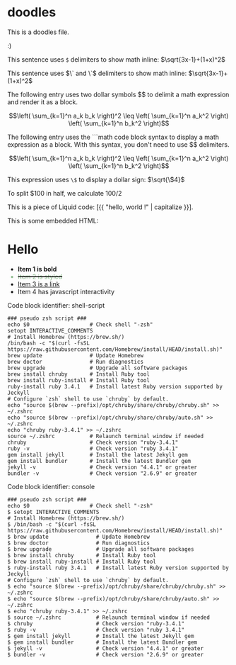 
# doodles

This is a doodles file.

:)

This sentence uses `$` delimiters to show math inline: $\sqrt{3x-1}+(1+x)^2$

This sentence uses $\` and \`$ delimiters to show math inline: $`\sqrt{3x-1}+(1+x)^2`$

The following entry uses two dollar symbols $$ to delimit a math expression and render it as a block.

$$\left( \sum_{k=1}^n a_k b_k \right)^2 \leq \left( \sum_{k=1}^n a_k^2 \right) \left( \sum_{k=1}^n b_k^2 \right)$$

The following entry uses the ```math code block syntax to display a math expression as a block.
With this syntax, you don't need to use $$ delimiters.

```math
\left( \sum_{k=1}^n a_k b_k \right)^2 \leq \left( \sum_{k=1}^n a_k^2 \right) \left( \sum_{k=1}^n b_k^2 \right)
```

This expression uses `\$` to display a dollar sign: $`\sqrt{\$4}`$

To split <span>$</span>100 in half, we calculate $100/2$

This is a piece of Liquid code: [{{ "hello, world !" | capitalize }}].

This is some embedded HTML:
<h1>Hello</h1>
<ul>
  <li><b>Item 1 is bold</b></li>
  <li class="done">Item 2 is styled</li>
  <li><a href="#">Item 3 is a link</a></li>
  <li id="_id-foobar">Item 4 has javascript interactivity</li>
</ul>
<style>
  .done {
  color: darkseagreen;
  text-decoration: line-through solid black 2px;
}
</style>
<script src="https://ajax.googleapis.com/ajax/libs/jquery/3.7.1/jquery.min.js"></script>
<script>
  $(function() {
    $("#_id-foobar").on("click", doSomething);
    function doSomething() {
      console.log("Doing something here.");
    }
  });
</script>

Code block identifier: shell-script
```shell-script
### pseudo zsh script ###
echo $0                   # Check shell "-zsh"
setopt INTERACTIVE_COMMENTS
# Install Homebrew (https://brew.sh/)
/bin/bash -c "$(curl -fsSL https://raw.githubusercontent.com/Homebrew/install/HEAD/install.sh)"
brew update               # Update Homebrew
brew doctor               # Run diagnostics
brew upgrade              # Upgrade all software packages
brew install chruby       # Install Ruby tool
brew install ruby-install # Install Ruby tool
ruby-install ruby 3.4.1   # Install latest Ruby version supported by Jeckyll
# Configure `zsh` shell to use `chruby` by default.
echo "source $(brew --prefix)/opt/chruby/share/chruby/chruby.sh" >> ~/.zshrc
echo "source $(brew --prefix)/opt/chruby/share/chruby/auto.sh" >> ~/.zshrc
echo "chruby ruby-3.4.1" >> ~/.zshrc
source ~/.zshrc           # Relaunch terminal window if needed
chruby                    # Check version "ruby-3.4.1"
ruby -v                   # Check version "ruby 3.4.1"
gem install jekyll        # Install the latest Jekyll gem
gem install bundler       # Install the latest Bundler gem
jekyll -v                 # Check version "4.4.1" or greater
bundler -v                # Check version "2.6.9" or greater
```
Code block identifier: console
```console
### pseudo zsh script ###
echo $0                   # Check shell "-zsh"
$ setopt INTERACTIVE_COMMENTS
# Install Homebrew (https://brew.sh/)
$ /bin/bash -c "$(curl -fsSL https://raw.githubusercontent.com/Homebrew/install/HEAD/install.sh)"
$ brew update               # Update Homebrew
$ brew doctor               # Run diagnostics
$ brew upgrade              # Upgrade all software packages
$ brew install chruby       # Install Ruby tool
$ brew install ruby-install # Install Ruby tool
$ ruby-install ruby 3.4.1   # Install latest Ruby version supported by Jeckyll
# Configure `zsh` shell to use `chruby` by default.
$ echo "source $(brew --prefix)/opt/chruby/share/chruby/chruby.sh" >> ~/.zshrc
$ echo "source $(brew --prefix)/opt/chruby/share/chruby/auto.sh" >> ~/.zshrc
$ echo "chruby ruby-3.4.1" >> ~/.zshrc
$ source ~/.zshrc           # Relaunch terminal window if needed
$ chruby                    # Check version "ruby-3.4.1"
$ ruby -v                   # Check version "ruby 3.4.1"
$ gem install jekyll        # Install the latest Jekyll gem
$ gem install bundler       # Install the latest Bundler gem
$ jekyll -v                 # Check version "4.4.1" or greater
$ bundler -v                # Check version "2.6.9" or greater
```
